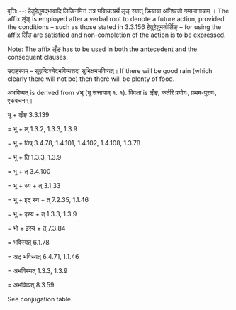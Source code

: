

वृत्तिः --: हेतुहेतुमद्भावादि लिङिनमित्तं तत्र भविष्यत्यर्थे लृङ् स्यात् क्रियाया अनिष्पत्तौ गम्यमानायाम् । The affix लृँङ् is employed after a verbal root to denote a future action, provided the conditions – such as those stated in 3.3.156 हेतुहेतुमतोर्लिङ् – for using the affix लिँङ् are satisfied and non-completion of the action is to be expressed.

Note: The affix लृँङ् has to be used in both the antecedent and the consequent clauses.


उदाहरणम् – सुवृष्टिश्चेदभविष्यत्तदा सुभिक्षमभविष्यत्। If there will be good rain (which clearly there will not be) then there will be plenty of food.


अभविष्यत् is derived from √भू (भू सत्तायाम् १. १). विवक्षा is लृँङ्, कर्तरि प्रयोगः, प्रथम-पुरुषः, एकवचनम्।


भू + लृँङ् 3.3.139

= भू + ल् 1.3.2, 1.3.3, 1.3.9

= भू + तिप् 3.4.78, 1.4.101, 1.4.102, 1.4.108, 1.3.78

= भू + ति 1.3.3, 1.3.9

= भू + त् 3.4.100

= भू + स्य + त् 3.1.33

= भू + इट् स्य + त् 7.2.35, 1.1.46

= भू + इस्य + त् 1.3.3, 1.3.9

= भो + इस्य + त् 7.3.84

= भविस्यत् 6.1.78

= अट् भविस्यत् 6.4.71, 1.1.46

= अभविस्यत् 1.3.3, 1.3.9

= अभविष्यत् 8.3.59


See conjugation table.

